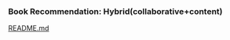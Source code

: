 ### Book Recommendation: Hybrid(collaborative+content)
[README.md](https://github.com/rolobolo/Book-Recommendation/files/8793181/README.md)
